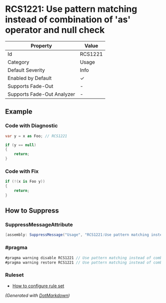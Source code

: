 # RCS1221: Use pattern matching instead of combination of 'as' operator and null check

| Property                    | Value    |
| --------------------------- | -------- |
| Id                          | RCS1221  |
| Category                    | Usage    |
| Default Severity            | Info     |
| Enabled by Default          | &#x2713; |
| Supports Fade\-Out          | \-       |
| Supports Fade\-Out Analyzer | \-       |

## Example

### Code with Diagnostic

```csharp
var y = x as Foo; // RCS1221

if (y == null)
{
    return;
}
```

### Code with Fix

```csharp
if (!(x is Foo y))
{
    return;
}
```

## How to Suppress

### SuppressMessageAttribute

```csharp
[assembly: SuppressMessage("Usage", "RCS1221:Use pattern matching instead of combination of 'as' operator and null check.", Justification = "<Pending>")]
```

### \#pragma

```csharp
#pragma warning disable RCS1221 // Use pattern matching instead of combination of 'as' operator and null check.
#pragma warning restore RCS1221 // Use pattern matching instead of combination of 'as' operator and null check.
```

### Ruleset

* [How to configure rule set](../HowToConfigureAnalyzers.md)

*\(Generated with [DotMarkdown](http://github.com/JosefPihrt/DotMarkdown)\)*